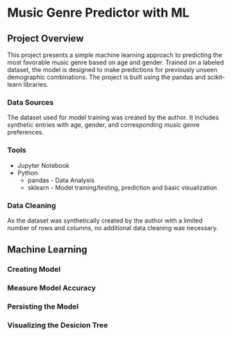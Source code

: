 # Music Genre Predictor with ML
## Project Overview
This project presents a simple machine learning approach to predicting the most favorable music genre based on age and gender. Trained on a labeled dataset, the model is designed to make predictions for previously unseen demographic combinations. The project is built using the pandas and scikit-learn libraries. 

### Data Sources
The dataset used for model training was created by the author. It includes synthetic entries with age, gender, and corresponding music genre preferences.

### Tools
- Jupyter Notebook
- Python 
  - pandas - Data Analysis
  - sklearn - Model training/testing, prediction and basic visualization
 
### Data Cleaning
As the dataset was synthetically created by the author with a limited number of rows and columns, no additional data cleaning was necessary.

## Machine Learning
### Creating Model
### Measure Model Accuracy
### Persisting the Model
### Visualizing the Desicion Tree
